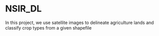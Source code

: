 # NSIR_DL
In this project, we use satellite images to delineate agriculture lands and classify crop types from a given shapefile
